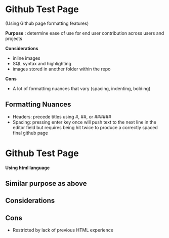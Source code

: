 
          

# Github Test Page 
(Using Github page formatting features)

**Purpose** : determine ease of use for end user contribution across users and projects 

**Considerations** 
  - inline images
  - SQL syntax and highlighting 
  - images stored in another folder within the repo 

**Cons**
  - A lot of formatting nuances that vary (spacing, indenting, bolding)

## Formatting Nuances 
   - Headers: precede titles using #, ##, or ######
   - Spacing: pressing enter key once will push text to the next line in the editor field but requires being hit twice to produce a correctly spaced final github page 




    
  <body>
    <h1>Github Test Page</h1> <h4>Using html language</h4>
    <h2>Similar purpose as above</h2>
    <h2>Considerations</h2>
    <h2>Cons</h2>
      <ul>
        <li>Restricted by lack of previous HTML experience</li>
          </ul>
  </body>
</html>

